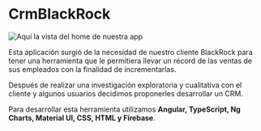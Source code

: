 # CrmBlackRock

![Aquí la vista del home de nuestra app](https://github.com/Jael91/CRM-BlackRock/blob/feat/updatesMay30/img-readme.png)

Esta aplicación surgió de la necesidad de nuestro cliente BlackRock para tener una herramienta que le permitiera llevar un récord de las ventas de sus empleados con la finalidad de incrementarlas. 

Después de realizar una investigación exploratoria y cualitativa con el cliente y algunos usuarios decidimos proponerles desarrollar un CRM.

Para desarrollar esta herramienta utilizamos **Angular, TypeScript, Ng Charts, Material UI, CSS, HTML y Firebase**.



